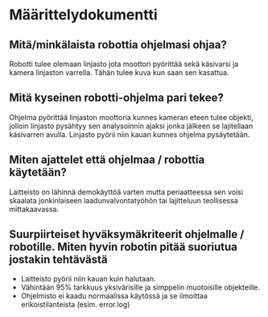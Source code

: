 # Määrittelydokumentti

## Mitä/minkälaista robottia ohjelmasi ohjaa?
Robotti tulee olemaan linjasto jota moottori pyörittää sekä käsivarsi ja kamera linjaston varrella. Tähän tulee kuva kun saan sen kasattua.  
## Mitä kyseinen robotti-ohjelma pari tekee?
Ohjelma pyörittää linjaston moottoria kunnes kameran eteen tulee objekti, jolloin linjasto pysähtyy sen analysoinnin ajaksi jonka jälkeen se lajitellaan käsivarren avulla. Linjasto pyörii niin kauan kunnes ohjelma pysäytetään. 
## Miten ajattelet että ohjelmaa / robottia käytetään?
Laitteisto on lähinnä demokäyttöä varten mutta periaatteessa sen voisi skaalata jonkinlaiseen laadunvalvontatyöhön tai lajitteluun teollisessa mittakaavassa. 
## Suurpiirteiset hyväksymäkriteerit ohjelmalle / robotille. Miten hyvin robotin pitää suoriutua jostakin tehtävästä
* Laitteisto pyörii niin kauan kuin halutaan.
* Vähintään 95% tarkkuus yksivärisille ja simppelin muotoisille objekteille.
* Ohjelmisto ei kaadu normaalissa käytössä ja se ilmoittaa erikoistilanteista (esim. error.log)

